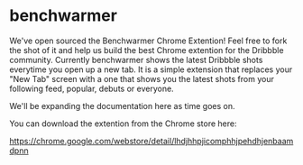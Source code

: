 benchwarmer
===========

We've open sourced the Benchwarmer Chrome Extention!  Feel free to fork the shot of it and help us build the best Chrome extention for the Dribbble community.  Currently benchwarmer shows the latest Dribbble shots everytime you open up a new tab. It is a simple extension that replaces your "New Tab" screen with a one that shows you the latest shots from your following feed, popular, debuts or everyone.

We'll be expanding the documentation here as time goes on.

You can download the extention from the Chrome store here: 

https://chrome.google.com/webstore/detail/lhdjhhpjicomphhjpehdhjenbaamdpnn